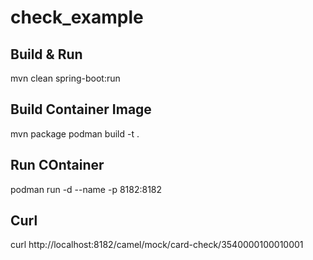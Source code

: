 # check_example
## Build & Run
mvn clean spring-boot:run

## Build Container Image
mvn package
podman build -t <your image tag> .

## Run COntainer
podman run -d --name <container name> -p 8182:8182 <your image tag>

## Curl
curl http://localhost:8182/camel/mock/card-check/3540000100010001